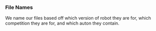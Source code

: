 ### File Names
We name our files based off which version of robot they are for, which competition they are for, and which auton they contain.
